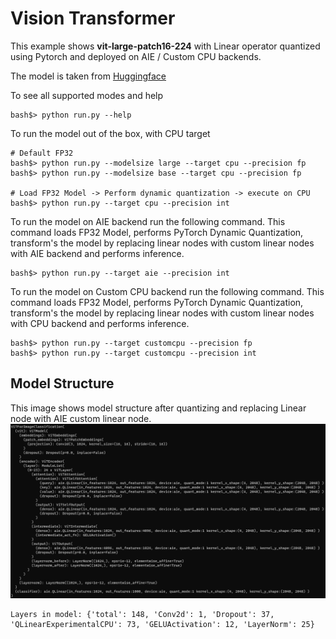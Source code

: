 # Vision Transformer

This example shows **vit-large-patch16-224** with Linear operator quantized using Pytorch and deployed on AIE / Custom CPU backends.

The model is taken from [Huggingface](https://huggingface.co/google/vit-large-patch16-224)

To see all supported modes and help
```
bash$> python run.py --help
```

To run the model out of the box, with CPU target
```
# Default FP32
bash$> python run.py --modelsize large --target cpu --precision fp
bash$> python run.py --modelsize base --target cpu --precision fp

# Load FP32 Model -> Perform dynamic quantization -> execute on CPU
bash$> python run.py --target cpu --precision int
```

To run the model on AIE backend run the following command.
This command loads FP32 Model, performs PyTorch Dynamic Quantization, transform's the model by replacing linear nodes with custom linear nodes with AIE backend and performs inference.
```
bash$> python run.py --target aie --precision int
```

To run the model on Custom CPU backend run the following command.
This command loads FP32 Model, performs PyTorch Dynamic Quantization, transform's the model by replacing linear nodes with custom linear nodes with CPU backend and performs inference.
```
bash$> python run.py --target customcpu --precision fp
bash$> python run.py --target customcpu --precision int
```

## Model Structure
This image shows model structure after quantizing and replacing Linear node with AIE custom linear node.
![Model structure](vit-large.png)

```
Layers in model: {'total': 148, 'Conv2d': 1, 'Dropout': 37, 'QLinearExperimentalCPU': 73, 'GELUActivation': 12, 'LayerNorm': 25}
```
